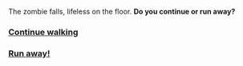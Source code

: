 The zombie falls, lifeless on the floor. **Do you continue or run away?**

### [Continue walking](continue-walking.md)
### [Run away!](run-away.md)